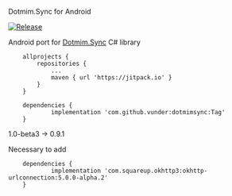 Dotmim.Sync for Android

[![Release](https://jitpack.io/v/vunder/dotmimsync.svg)](https://jitpack.io/vunder/dotmimsync)

Android port for [Dotmim.Sync](https://github.com/Mimetis/Dotmim.Sync) C# library

```
    allprojects {
        repositories {
            ...
            maven { url 'https://jitpack.io' }
        }
    }
```

```
    dependencies {
            implementation 'com.github.vunder:dotmimsync:Tag'
    }
```

1.0-beta3 -> 0.9.1

Necessary to add
```
    dependencies {
            implementation 'com.squareup.okhttp3:okhttp-urlconnection:5.0.0-alpha.2'
    }
```

